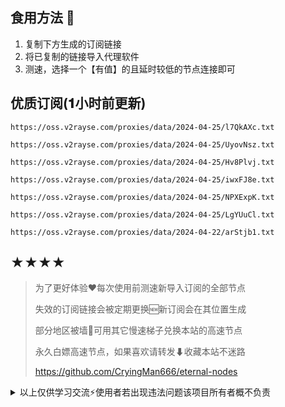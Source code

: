 ## 食用方法 🍖
1. 复制下方生成的订阅链接
2. 将已复制的链接导入代理软件
3. 测速，选择一个【有值】的且延时较低的节点连接即可

## 优质订阅(𝟏小时前更新)
```
https://oss.v2rayse.com/proxies/data/2024-04-25/l7QkAXc.txt
```
```
https://oss.v2rayse.com/proxies/data/2024-04-25/UyovNsz.txt
```
```
https://oss.v2rayse.com/proxies/data/2024-04-25/Hv8Plvj.txt
```
```
https://oss.v2rayse.com/proxies/data/2024-04-25/iwxFJ8e.txt
```
```
https://oss.v2rayse.com/proxies/data/2024-04-25/NPXExpK.txt
```
```
https://oss.v2rayse.com/proxies/data/2024-04-25/LgYUuCl.txt
```
```
https://oss.v2rayse.com/proxies/data/2024-04-22/arStjb1.txt
```

## ★★★★
> 为了更好体验❤️每次使用前测速新导入订阅的全部节点
>
> 失效的订阅链接会被定期更换🆕新订阅会在其位置生成
>
> 部分地区被墙🚫可用其它慢速梯子兑换本站的高速节点
>
> 永久白嫖高速节点，如果喜欢请转发⬇收藏本站不迷路
>
> https://github.com/CryingMan666/eternal-nodes

<details>
<summary>以上仅供学习交流⚡️使用者若出现违法问题该项目所有者概不负责</summary>

[![Stargazers over time](https://starchart.cc/CryingMan666/eternal-nodes.svg)](https://starchart.cc/CryingMan666/eternal-nodes)
[![code style:CryingMan666](https://img.shields.io/badge/永久-高速节点-ff69b4.svg?style=flat-square)](https://github.com/CryingMan666/eternal-nodes)
[![GitHub stars](https://img.shields.io/github/stars/CryingMan666/eternal-nodes.svg?style=social&label=Stars)](https://github.com/CryingMan666/eternal-nodes/stargazers)
<img src="https://komarev.com/ghpvc/?username=CryingMan666&label=Views&color=0e75b6&style=flat" alt="访问量统计" />
</details>
